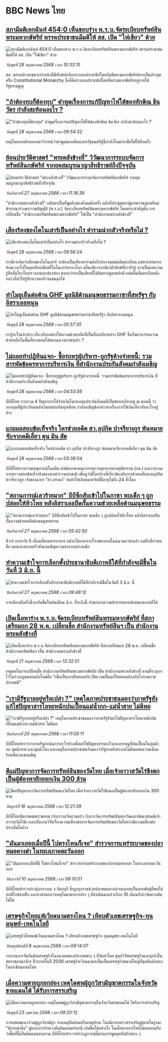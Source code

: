 # BBC News ไทย## [สภามีมติเอกฉันท์ 454:0 เห็นชอบร่าง พ.ร.บ.จัดระเบียบทรัพย์สินพระมหากษัตริย์ พรรคประชาชนมีมติให้ สส. เปิด "ไฟเขียว" ด้วย](https://www.bbc.com/thai/articles/c1e632x7p8vo?at_campaign=githubrss)![สภามีมติเอกฉันท์ 454:0 เห็นชอบร่าง พ.ร.บ.จัดระเบียบทรัพย์สินพระมหากษัตริย์ พรรคประชาชนมีมติให้ สส. เปิด "ไฟเขียว" ด้วย](https://ichef.bbci.co.uk/ace/standard/240/cpsprodpb/3088/live/0bd0a0b0-3ba5-11f0-ab2d-a33f931f78dd.jpg)_วันพุธที่ 28 พฤษภาคม 2568 เวลา 10:33:15_สส. พรรคประชาชนจะทำหน้าที่พิทักษ์ปกป้องระบอบประชาธิปไตยอันมีพระมหากษัตริย์ทรงเป็นประมุข หรือ Constitutional Monarchy ซึ่งก็คือระบอบประชาธิปไตยที่พระมหากษัตริย์อยู่ภายใต้รัฐธรรมนูญ## ["ถ้าต้องทุบก็ต้องทุบ" คำพูดเรื่องการแก้ปัญหาไฟใต้ของทักษิณ ชินวัตร กำลังสะท้อนอะไร ?](https://www.bbc.com/thai/articles/cx2jy57g6xzo?at_campaign=githubrss)!["ถ้าต้องทุบก็ต้องทุบ" คำพูดเรื่องการแก้ปัญหาไฟใต้ของทักษิณ ชินวัตร กำลังสะท้อนอะไร ?](https://ichef.bbci.co.uk/ace/standard/240/cpsprodpb/23f0/live/ac5461b0-3ba1-11f0-ab2d-a33f931f78dd.jpg)_วันพุธที่ 28 พฤษภาคม 2568 เวลา 09:54:32_เหตุใดหลายฝ่ายออกมาวิจารณ์ว่าคำพูดของอดีตนายกรัฐมนตรีผู้นี้กำลังโหมกระพือไฟใต้อีกครั้ง## [ย้อนประวัติศาสตร์ "พระคลังข้างที่" วิวัฒนาการระบบจัดการทรัพย์สินกษัตริย์ จากยุคสมบูรณาญาสิทธิราชย์ถึงปัจจุบัน](https://www.bbc.com/thai/articles/clyg94d30zgo?at_campaign=githubrss)![ย้อนประวัติศาสตร์ "พระคลังข้างที่" วิวัฒนาการระบบจัดการทรัพย์สินกษัตริย์ จากยุคสมบูรณาญาสิทธิราชย์ถึงปัจจุบัน](https://ichef.bbci.co.uk/ace/standard/240/cpsprodpb/c1a1/live/466059d0-3ad5-11f0-96c3-cf669419a2b0.jpg)_วันอังคารที่ 27 พฤษภาคม 2568 เวลา 11:18:39_"สำนักงานพระคลังข้างที่" กลับมาเป็นที่พูดถึงของสังคมอีกครั้ง หลังที่ประชุมสภาผู้แทนราษฎรเตรียมพิจารณาร่างพระราชบัญญัติ (พ.ร.บ.) จัดระเบียบทรัพย์สินพระมหากษัตริย์ โดยสาระสำคัญคือ การเปลี่ยนชื่อ "สำนักงานทรัพย์สินพระมหากษัตริย์" ให้เป็น "สำนักงานพระคลังข้างที่"## [เสียงร้องของไดโนเสาร์เป็นอย่างไร คำรามน่ากลัวจริงหรือไม่ ?](https://www.bbc.com/thai/articles/cpqe13wlyjdo?at_campaign=githubrss)![เสียงร้องของไดโนเสาร์เป็นอย่างไร คำรามน่ากลัวจริงหรือไม่ ?](https://ichef.bbci.co.uk/ace/standard/240/cpsprodpb/c5af/live/8dc2a3a0-3b93-11f0-ab2d-a33f931f78dd.jpg)_วันพุธที่ 28 พฤษภาคม 2568 เวลา 09:56:24_เรามักจะคิดว่าเสียงของไดโนเสาร์ จะต้องเป็นเสียงคำรามดังกึกก้องจนแผ่นดินสะเทือน แต่หากสามารถย้อนเวลาไปในยุคครีเทเชียสที่ไดโนเสาร์ครองโลก คลื่นเสียงจากสัตว์ตัวยักษ์ที่เรารับรู้ อาจเป็นแค่ความรู้สึกสั่นไหวในทรวงอกและช่องท้อง มากกว่าจะเป็นเสียงที่ได้ยินทางหูตามปกติ แต่คลื่นสั่นสะเทือนดังกล่าวก็ทำให้รู้สึกหวาดกลัวจนขนลุกได้## [ทำไมยูเอ็นต่อต้าน GHF มูลนิธิด้านมนุษยธรรมกาซาที่สหรัฐฯ กับอิสราเอลหนุน](https://www.bbc.com/thai/articles/cn84xd4dq49o?at_campaign=githubrss)![ทำไมยูเอ็นต่อต้าน GHF มูลนิธิด้านมนุษยธรรมกาซาที่สหรัฐฯ กับอิสราเอลหนุน](https://ichef.bbci.co.uk/ace/standard/240/cpsprodpb/9813/live/8b7b3f60-3b09-11f0-be22-5d8c78ce8bc8.jpg)_วันพุธที่ 28 พฤษภาคม 2568 เวลา 05:57:35_เรารู้อะไรแล้วบ้าง เกี่ยวกับองค์กรให้ความช่วยเหลือที่เป็นที่ถกเถียงอย่าง GHF ซึ่งเริ่มแจกจ่ายความช่วยเหลือในพื้นที่ทางตอนใต้ของฉนวนกาซาแล้ว ?## [ไม่ถอยทำปฏิทินแจก- ซื้อรถหรูผู้บริหาร-ถูกรัฐค้างจ่ายหนี้: รวมสารพัดข้อครหาการบริหารเงิน ที่สำนักงานประกันสังคมกำลังเผชิญ](https://www.bbc.com/thai/articles/cpw7v7xern0o?at_campaign=githubrss)![ไม่ถอยทำปฏิทินแจก- ซื้อรถหรูผู้บริหาร-ถูกรัฐค้างจ่ายหนี้: รวมสารพัดข้อครหาการบริหารเงิน ที่สำนักงานประกันสังคมกำลังเผชิญ](https://ichef.bbci.co.uk/ace/standard/240/cpsprodpb/df7f/live/369fc0d0-3b7f-11f0-ba6d-4b1e3f399375.jpg)_วันพุธที่ 28 พฤษภาคม 2568 เวลา 04:53:56_บีบีซีไทย รวบรวม 4 ปัญหาการใช้จ่ายเงินในกองทุนประกันสังคมที่เป็นข้อถกเถียงอยู่ ณ ตอนนี้ ว่ากองทุนที่ผู้ประกันตนส่งเงินสมทบกันทุกเดือน กำลังเผชิญข้อกล่าวหาเรื่องการใช้เงินเกี่ยวกับอะไรอยู่บ้าง## [แกะผลสอบข้อเท็จจริง ใครช่วยอดีต สว.อุปกิต ปาจรียางกูร พ้นหมายจับจากคดีเอี่ยว ตุน มิน ลัต](https://www.bbc.com/thai/articles/ckgqlx47pp4o?at_campaign=githubrss)![แกะผลสอบข้อเท็จจริง ใครช่วยอดีต สว.อุปกิต ปาจรียางกูร พ้นหมายจับจากคดีเอี่ยว ตุน มิน ลัต](https://ichef.bbci.co.uk/ace/standard/240/cpsprodpb/0488/live/99686050-36cf-11f0-8947-7d6241f9fce9.jpg)_วันพุธที่ 28 พฤษภาคม 2568 เวลา 03:38:54_บีบีซีไทยรวบรวมเหตุการณ์ในอดีต คำพิพากษาคณะกรรมการตุลาการศาลยุติธรรรม (กต.) และรายงานการตรวจสอบข้อเท็จจริงของจเรตำรวจแห่งชาติ เพื่อดูว่ามีใครบ้างที่เกี่ยวข้องกับการช่วยเหลือนายอุปกิต ปาจรียางกูร เจ้าของฉายา “สว.ทรงเอ” จนทำให้เกิดหมายจับที่มีอายุไม่ถึง 24 ชั่วโมง## ["สถานการณ์เลวร้ายมาก" บีบีซีกลับเข้าไปในกาซา พบเด็ก ๆ ถูกปล่อยให้หิวโหย หลังอิสราเอลปิดกั้นความช่วยเหลือด้านมนุษยธรรม](https://www.bbc.com/thai/articles/c4g2p5klv00o?at_campaign=githubrss)!["สถานการณ์เลวร้ายมาก" บีบีซีกลับเข้าไปในกาซา พบเด็ก ๆ ถูกปล่อยให้หิวโหย หลังอิสราเอลปิดกั้นความช่วยเหลือด้านมนุษยธรรม](https://ichef.bbci.co.uk/ace/standard/240/cpsprodpb/5849/live/436d9440-39a4-11f0-96c3-cf669419a2b0.jpg)_วันอังคารที่ 27 พฤษภาคม 2568 เวลา 05:42:50_ซีวาร์ ทารกวัย 5 เดือนที่ขาดสารอาหาร แม้จะได้ออกจากโรงพยาบาลในฉนวนกาซาแล้ว แต่สิ่งที่เราพบคือ เธอและครอบครัวยังคงเผชิญความลำบากอย่างหนัก## [ทำความเข้าใจการเลือกตั้งประธานาธิบดีเกาหลีใต้ที่กำลังจะมีขึ้นในวันที่ 3 มิ.ย. นี้](https://www.bbc.com/thai/articles/clyg94q2n21o?at_campaign=githubrss)![ทำความเข้าใจการเลือกตั้งประธานาธิบดีเกาหลีใต้ที่กำลังจะมีขึ้นในวันที่ 3 มิ.ย. นี้](https://ichef.bbci.co.uk/ace/standard/240/cpsprodpb/d650/live/e059b010-35f1-11f0-aabb-a71b612d37f9.jpg)_วันอังคารที่ 27 พฤษภาคม 2568 เวลา 09:48:12_การเลือกตั้งครั้งนี้จะเกิดขึ้นในต้นเดือน มิ.ย. ที่จะถึงนี้ ท่ามกลางความท้าทายหลายด้านของเกาหลีใต้## [เปิดเนื้อหาร่าง พ.ร.บ.จัดระเบียบทรัพย์สินพระมหากษัตริย์ ที่สภาเตรียมถก 28 พ.ค. เปลี่ยนชื่อ สำนักงานทรัพย์สินฯ เป็น สำนักงานพระคลังข้างที่](https://www.bbc.com/thai/articles/c62vver71yzo?at_campaign=githubrss)![เปิดเนื้อหาร่าง พ.ร.บ.จัดระเบียบทรัพย์สินพระมหากษัตริย์ ที่สภาเตรียมถก 28 พ.ค. เปลี่ยนชื่อ สำนักงานทรัพย์สินฯ เป็น สำนักงานพระคลังข้างที่](https://ichef.bbci.co.uk/ace/standard/240/cpsprodpb/32c1/live/455a7860-363c-11f0-96c3-cf669419a2b0.jpg)_วันพุธที่ 21 พฤษภาคม 2568 เวลา 12:32:51_เหตุผลในการเปลี่ยนชื่อ สำนักงานทรัพย์สินพระมหากษัตริย์ เป็น สำนักงานพระคลังข้างที่ ตามที่ระบุเอาไว้ในร่างกฎหมายฉบับใหม่คือ “เพื่อเป็นการสืบทอดประวัติความเป็นมาให้สอดคล้องกับโบราณราชประเพณี”## ["เรามีรัฐบาลอยู่หรือเปล่า ?" เหตุใดภาคประชาชนมองว่าภาครัฐยังแก้ไขปัญหาสารโลหะหนักปนเปื้อนแม่น้ำกก-แม่น้ำสาย ไม่ดีพอ](https://www.bbc.com/thai/articles/cev44g1ed7go?at_campaign=githubrss)!["เรามีรัฐบาลอยู่หรือเปล่า ?" เหตุใดภาคประชาชนมองว่าภาครัฐยังแก้ไขปัญหาสารโลหะหนักปนเปื้อนแม่น้ำกก-แม่น้ำสาย ไม่ดีพอ](https://ichef.bbci.co.uk/ace/standard/240/cpsprodpb/2466/live/db2b4690-3569-11f0-8519-3b5a01ebe413.jpg)_วันอังคารที่ 20 พฤษภาคม 2568 เวลา 11:05:11_บีบีซีไทยสำรวจว่าภาครัฐดำเนินการอะไรบ้างเพื่อแก้ไขปัญหาสารตะกั่วและสารหนูที่ปนเปื้อนในลุ่มน้ำกก ลุ่มน้ำสาย และลุ่มน้ำโขง และเหตุใดภาคประชาชนจึงมองว่ารัฐบาลยังทำงานไม่ดีพอต่อความเดือดร้อนที่พวกเขาเผชิญ## [ตีแผ่ปัญหาการจัดการทรัพย์สินของวัดไทย เมื่อเจ้าอาวาสวัดไร่ขิงตกเป็นผู้ต้องหายักยอกเงิน 300 ล้าน](https://www.bbc.com/thai/articles/c79ed050x74o?at_campaign=githubrss)![ตีแผ่ปัญหาการจัดการทรัพย์สินของวัดไทย เมื่อเจ้าอาวาสวัดไร่ขิงตกเป็นผู้ต้องหายักยอกเงิน 300 ล้าน](https://ichef.bbci.co.uk/ace/standard/240/cpsprodpb/bdc3/live/976e9510-324e-11f0-9f11-ad778c3a662b.jpg)_วันศุกร์ที่ 16 พฤษภาคม 2568 เวลา 12:21:39_บีบีซีไทยสัมภาษณ์พระพยอม เจ้าอาวาสวัดสวนแก้ว ถึงการจัดการทรัพย์สินของวัดและทัศนะต่อคดีเจ้าอาวาสวัดไร่ขิง และเปิดงานวิจัยเรื่องความเสี่ยงต่อการจัดการทรัพย์สินของวัดไทยว่ามีความเสี่ยงต่อประเด็นใดบ้าง## ["มันมาเยอะเมื่อปีนี้ ไปตรงไหนก็เจอ" สำรวจการแพร่ระบาดของปลาหมอคางดำ ในทะเลภาคตะวันออก](https://www.bbc.com/thai/articles/cp3ndp09n3xo?at_campaign=githubrss)!["มันมาเยอะเมื่อปีนี้ ไปตรงไหนก็เจอ" สำรวจการแพร่ระบาดของปลาหมอคางดำ ในทะเลภาคตะวันออก](https://ichef.bbci.co.uk/ace/standard/240/cpsprodpb/1b2a/live/b6fb74b0-2cb9-11f0-b94c-af824e2cce35.jpg)_วันเสาร์ที่ 10 พฤษภาคม 2568 เวลา 08:10:51_บีบีซีไทยสำรวจอ่าวคุ้งกระเบน จ.จันทบุรี ซึ่งถูกรุกรานด้วยปลาหมอคางดำจนกลายเป็นสายพันธุ์ที่พบได้ปกติใกล้ชายฝั่ง และหาคำตอบว่าเหตุใดมาตรการต่าง ๆ ที่ดำเนินมาแล้วเกือบ 10 เดือนยังกำจัดพวกมันไม่ได้## [เศรษฐกิจไทยแพ้เวียดนามตรงไหน ? เทียบตัวเลขเศรษฐกิจ-ทุนมนุษย์-เทคโนโลยี](https://www.bbc.com/thai/articles/cm23n9zne41o?at_campaign=githubrss)![เศรษฐกิจไทยแพ้เวียดนามตรงไหน ? เทียบตัวเลขเศรษฐกิจ-ทุนมนุษย์-เทคโนโลยี](https://ichef.bbci.co.uk/ace/standard/240/cpsprodpb/3e98/live/d05a6dd0-2bce-11f0-b26b-ab62c890638b.jpg)_วันพฤหัสบดีที่ 8 พฤษภาคม 2568 เวลา 09:14:07_รายงานการจัดอันดับเศรษฐกิจในอนาคตของประเทศต่าง ๆ ที่จัดทำโดย ศูนย์วิจัยเศรษฐกิจและธุรกิจในสหราชอาณาจักร ชี้ว่าภายในปี 2039 เศรษฐกิจเวียดนามจะขึ้นเป็นเศรษฐกิจขนาดใหญ่ที่สุดอันดับสองในอาเซียนแทนไทย## [เมื่อความตายถูกยกย่อง เหตุใดศพผู้ถูกวิสามัญฆาตกรรมในจังหวัดชายแดนใต้ ได้รับการสรรเสริญ](https://www.bbc.com/thai/articles/c2ern0d99ngo?at_campaign=githubrss)![เมื่อความตายถูกยกย่อง เหตุใดศพผู้ถูกวิสามัญฆาตกรรมในจังหวัดชายแดนใต้ ได้รับการสรรเสริญ](https://ichef.bbci.co.uk/ace/standard/240/cpsprodpb/ac13/live/bdfd7780-2021-11f0-8c2e-77498b1ce297.jpg)_วันพุธที่ 23 เมษายน 2568 เวลา 09:20:12_การแห่ศพแนวร่วมผู้ถูกวิสามัญฯ จากเหตุปิดล้อมหรือเหตุปะทะ โดยมีการกล่าวสรรเสริญผู้ตายในฐานะ "นักรบชาฮีด" ผู้แบกภารกิจทวงคืนดินแดนปาตานี เกิดขึ้นได้อย่างไร ในเมื่อทางการไทยไม่เคยยอมรับว่าพื้นที่นี้เป็นดินแดนสงคราม บีบีซีไทยสำรวจปรากฏการณ์นี้ผ่านการพูดคุยกับฝ่ายต่าง ๆ